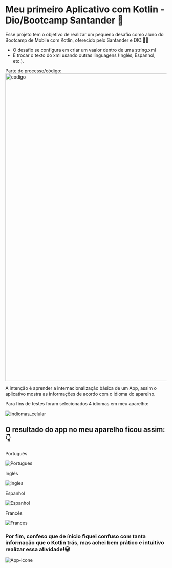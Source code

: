 # Meu primeiro Aplicativo com Kotlin - Dio/Bootcamp Santander 📲

Esse projeto tem o objetivo de realizar um pequeno desafio como aluno do Bootcamp de Mobile com Kotlin, oferecido pelo Santander e DIO.👨‍💻

- O desafio se configura em criar um  vaalor dentro de uma string.xml
- E trocar o texto do xml usando outras linguagens (Inglês, Espanhol, etc.).

Parte do processo/código: 
<img width="959" alt="codigo" src="https://github.com/rubendev7l/meu-primeiro-app-dio/assets/106977664/4c0b3bbc-a946-4ef8-a8d6-3fff05e3e37a">

A intenção é aprender a internacionalização básica de um App, assim o aplicativo mostra as informações de acordo com o idioma do aparelho.

Para fins de testes foram selecionados 4 idiomas em meu aparelho:

![indiomas_celular](https://github.com/rubendev7l/meu-primeiro-app-dio/assets/106977664/dae447a6-65c1-429f-8ece-47a08fcedf2a)

## O resultado do app no meu aparelho ficou assim: 👇

Português 

![Portugues](https://github.com/rubendev7l/meu-primeiro-app-dio/assets/106977664/0e398dbb-c7dc-451f-b2c0-139605b2e21d)

Inglês 

![Ingles](https://github.com/rubendev7l/meu-primeiro-app-dio/assets/106977664/adce8a8f-0f54-48c3-b7a7-22d1b4acd9be)

Espanhol 

![Espanhol](https://github.com/rubendev7l/meu-primeiro-app-dio/assets/106977664/81984aae-53b4-471d-81b3-761d7aa31487)

Francês 

![Frances](https://github.com/rubendev7l/meu-primeiro-app-dio/assets/106977664/5b757a9f-8cf9-44c9-b421-53abda1c3e05)


### Por fim, confeso que de ínicio fiquei confuso com tanta informação que o Kotlin trás, mas achei bem prático e intuitivo realizar essa atividade!😀


![App-icone](https://github.com/rubendev7l/meu-primeiro-app-dio/assets/106977664/6695c69b-4d24-4503-a000-f17786ab164f)




